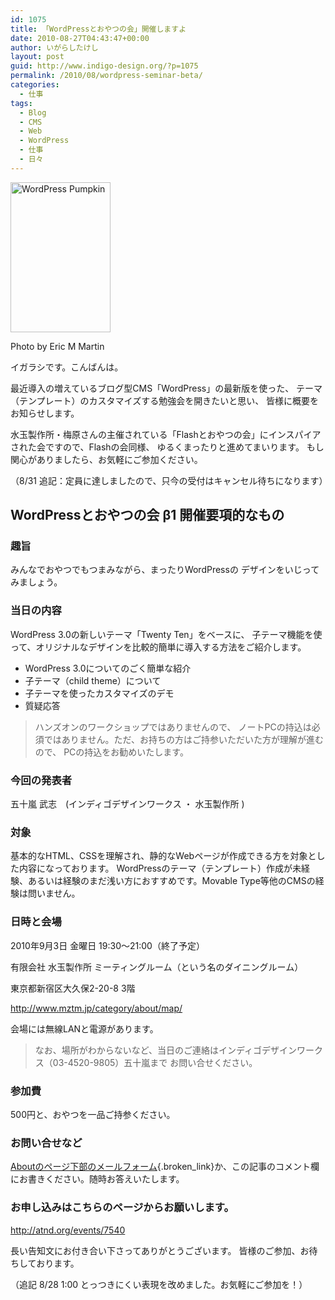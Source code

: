 ```yaml
---
id: 1075
title: 「WordPressとおやつの会」開催しますよ
date: 2010-08-27T04:43:47+00:00
author: いがらしたけし
layout: post
guid: http://www.indigo-design.org/?p=1075
permalink: /2010/08/wordpress-seminar-beta/
categories:
  - 仕事
tags:
  - Blog
  - CMS
  - Web
  - WordPress
  - 仕事
  - 日々
---
```

[<img src="http://farm4.static.flickr.com/3028/2985331703_a7e4787872_m.jpg" width="160" height="240" alt="WordPress Pumpkin" />](http://www.flickr.com/photos/ericmmartin/2985331703/ "WordPress Pumpkin by Eric M Martin, on Flickr")
  
Photo by Eric M Martin

イガラシです。こんばんは。 

最近導入の増えているブログ型CMS「WordPress」の最新版を使った、 テーマ（テンプレート）のカスタマイズする勉強会を開きたいと思い、 皆様に概要をお知らせします。 

水玉製作所・梅原さんの主催されている「Flashとおやつの会」にインスパイアされた会ですので、Flashの会同様、 ゆるくまったりと進めてまいります。 もし関心がありましたら、お気軽にご参加ください。 

（8/31 追記：定員に達しましたので、只今の受付はキャンセル待ちになります）
  
<!--more-->

## WordPressとおやつの会 β1 開催要項的なもの

### 趣旨

みんなでおやつでもつまみながら、まったりWordPressの デザインをいじってみましょう。 

### 当日の内容

WordPress 3.0の新しいテーマ「Twenty Ten」をベースに、 子テーマ機能を使って、オリジナルなデザインを比較的簡単に導入する方法をご紹介します。 

  * WordPress 3.0についてのごく簡単な紹介 
  * 子テーマ（child theme）について 
  * 子テーマを使ったカスタマイズのデモ 
  * 質疑応答

> ハンズオンのワークショップではありませんので、 ノートPCの持込は必須ではありません。ただ、お持ちの方はご持参いただいた方が理解が進むので、 PCの持込をお勧めいたします。 

### 今回の発表者

五十嵐 武志　(インディゴデザインワークス ・ 水玉製作所 ) 

### 対象

基本的なHTML、CSSを理解され、静的なWebページが作成できる方を対象とした内容になっております。 WordPressのテーマ（テンプレート）作成が未経験、あるいは経験のまだ浅い方におすすめです。Movable Type等他のCMSの経験は問いません。 

### 日時と会場

2010年9月3日 金曜日 19:30～21:00（終了予定） 

有限会社 水玉製作所 ミーティングルーム（という名のダイニングルーム）
  
東京都新宿区大久保2-20-8 3階
  
<http://www.mztm.jp/category/about/map/> 

会場には無線LANと電源があります。 

> なお、場所がわからないなど、当日のご連絡はインディゴデザインワークス（03-4520-9805）五十嵐まで お問い合せください。 

### 参加費

500円と、おやつを一品ご持参ください。 

### お問い合せなど

[Aboutのページ下部のメールフォーム](http://www.indigo-design.org/about-the-author/){.broken_link}か、この記事のコメント欄にお書きください。随時お答えいたします。 

### お申し込みはこちらのページからお願いします。 

<http://atnd.org/events/7540> 

長い告知文にお付き合い下さってありがとうございます。 皆様のご参加、お待ちしております。 

（追記 8/28 1:00 とっつきにくい表現を改めました。お気軽にご参加を！）
